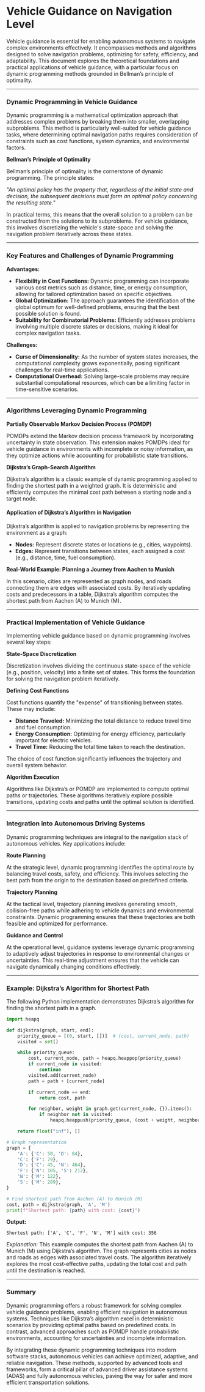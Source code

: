 # Vehicle Guidance on Navigation Level

Vehicle guidance is essential for enabling autonomous systems to navigate complex environments effectively. It encompasses methods and algorithms designed to solve navigation problems, optimizing for safety, efficiency, and adaptability. This document explores the theoretical foundations and practical applications of vehicle guidance, with a particular focus on dynamic programming methods grounded in Bellman’s principle of optimality.

---

### Dynamic Programming in Vehicle Guidance

Dynamic programming is a mathematical optimization approach that addresses complex problems by breaking them into smaller, overlapping subproblems. This method is particularly well-suited for vehicle guidance tasks, where determining optimal navigation paths requires consideration of constraints such as cost functions, system dynamics, and environmental factors.

**Bellman’s Principle of Optimality**

Bellman’s principle of optimality is the cornerstone of dynamic programming. The principle states:

*"An optimal policy has the property that, regardless of the initial state and decision, the subsequent decisions must form an optimal policy concerning the resulting state."*

In practical terms, this means that the overall solution to a problem can be constructed from the solutions to its subproblems. For vehicle guidance, this involves discretizing the vehicle's state-space and solving the navigation problem iteratively across these states.

---

### Key Features and Challenges of Dynamic Programming

**Advantages:**

- **Flexibility in Cost Functions:** Dynamic programming can incorporate various cost metrics such as distance, time, or energy consumption, allowing for tailored optimization based on specific objectives.
- **Global Optimization:** The approach guarantees the identification of the global optimum for well-defined problems, ensuring that the best possible solution is found.
- **Suitability for Combinatorial Problems:** Efficiently addresses problems involving multiple discrete states or decisions, making it ideal for complex navigation tasks.

**Challenges:**

- **Curse of Dimensionality:** As the number of system states increases, the computational complexity grows exponentially, posing significant challenges for real-time applications.
- **Computational Overhead:** Solving large-scale problems may require substantial computational resources, which can be a limiting factor in time-sensitive scenarios.

---

### Algorithms Leveraging Dynamic Programming

**Partially Observable Markov Decision Process (POMDP)**

POMDPs extend the Markov decision process framework by incorporating uncertainty in state observation. This extension makes POMDPs ideal for vehicle guidance in environments with incomplete or noisy information, as they optimize actions while accounting for probabilistic state transitions.

**Dijkstra’s Graph-Search Algorithm**

Dijkstra’s algorithm is a classic example of dynamic programming applied to finding the shortest path in a weighted graph. It is deterministic and efficiently computes the minimal cost path between a starting node and a target node.

#### Application of Dijkstra’s Algorithm in Navigation

Dijkstra’s algorithm is applied to navigation problems by representing the environment as a graph:

- **Nodes:** Represent discrete states or locations (e.g., cities, waypoints).
- **Edges:** Represent transitions between states, each assigned a cost (e.g., distance, time, fuel consumption).

**Real-World Example: Planning a Journey from Aachen to Munich**

In this scenario, cities are represented as graph nodes, and roads connecting them are edges with associated costs. By iteratively updating costs and predecessors in a table, Dijkstra’s algorithm computes the shortest path from Aachen (A) to Munich (M).

---

### Practical Implementation of Vehicle Guidance

Implementing vehicle guidance based on dynamic programming involves several key steps:

**State-Space Discretization**

Discretization involves dividing the continuous state-space of the vehicle (e.g., position, velocity) into a finite set of states. This forms the foundation for solving the navigation problem iteratively.

**Defining Cost Functions**

Cost functions quantify the "expense" of transitioning between states. These may include:

- **Distance Traveled:** Minimizing the total distance to reduce travel time and fuel consumption.
- **Energy Consumption:** Optimizing for energy efficiency, particularly important for electric vehicles.
- **Travel Time:** Reducing the total time taken to reach the destination.

The choice of cost function significantly influences the trajectory and overall system behavior.

**Algorithm Execution**

Algorithms like Dijkstra’s or POMDP are implemented to compute optimal paths or trajectories. These algorithms iteratively explore possible transitions, updating costs and paths until the optimal solution is identified.

---

### Integration into Autonomous Driving Systems

Dynamic programming techniques are integral to the navigation stack of autonomous vehicles. Key applications include:

**Route Planning**

At the strategic level, dynamic programming identifies the optimal route by balancing travel costs, safety, and efficiency. This involves selecting the best path from the origin to the destination based on predefined criteria.

**Trajectory Planning**

At the tactical level, trajectory planning involves generating smooth, collision-free paths while adhering to vehicle dynamics and environmental constraints. Dynamic programming ensures that these trajectories are both feasible and optimized for performance.

**Guidance and Control**

At the operational level, guidance systems leverage dynamic programming to adaptively adjust trajectories in response to environmental changes or uncertainties. This real-time adjustment ensures that the vehicle can navigate dynamically changing conditions effectively.

---

### Example: Dijkstra’s Algorithm for Shortest Path

The following Python implementation demonstrates Dijkstra’s algorithm for finding the shortest path in a graph.

```python
import heapq

def dijkstra(graph, start, end):
    priority_queue = [(0, start, [])]  # (cost, current_node, path)
    visited = set()

    while priority_queue:
        cost, current_node, path = heapq.heappop(priority_queue)
        if current_node in visited:
            continue
        visited.add(current_node)
        path = path + [current_node]

        if current_node == end:
            return cost, path

        for neighbor, weight in graph.get(current_node, {}).items():
            if neighbor not in visited:
                heapq.heappush(priority_queue, (cost + weight, neighbor, path))

    return float("inf"), []

# Graph representation
graph = {
    'A': {'C': 50, 'D': 84},
    'C': {'F': 79},
    'D': {'C': 45, 'N': 464},
    'F': {'N': 105, 'S': 212},
    'N': {'M': 122},
    'S': {'M': 289},
}

# Find shortest path from Aachen (A) to Munich (M)
cost, path = dijkstra(graph, 'A', 'M')
print(f"Shortest path: {path} with cost: {cost}")
```

**Output:**
```
Shortest path: ['A', 'C', 'F', 'N', 'M'] with cost: 356
```

*Explanation:* This example computes the shortest path from Aachen (A) to Munich (M) using Dijkstra’s algorithm. The graph represents cities as nodes and roads as edges with associated travel costs. The algorithm iteratively explores the most cost-effective paths, updating the total cost and path until the destination is reached.

---

### Summary

Dynamic programming offers a robust framework for solving complex vehicle guidance problems, enabling efficient navigation in autonomous systems. Techniques like Dijkstra’s algorithm excel in deterministic scenarios by providing optimal paths based on predefined costs. In contrast, advanced approaches such as POMDP handle probabilistic environments, accounting for uncertainties and incomplete information.

By integrating these dynamic programming techniques into modern software stacks, autonomous vehicles can achieve optimized, adaptive, and reliable navigation. These methods, supported by advanced tools and frameworks, form a critical pillar of advanced driver assistance systems (ADAS) and fully autonomous vehicles, paving the way for safer and more efficient transportation solutions.
